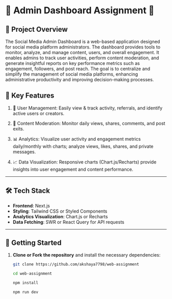 
# 🌟 Admin Dashboard Assignment 🌟



## 📝 Project Overview
The Social Media Admin Dashboard is a web-based application designed for social media platform administrators. The dashboard provides tools to monitor, analyze, and manage content, users, and overall engagement. It enables admins to track user activities, perform content moderation, and generate insightful reports on key performance metrics such as engagement, followers, and post reach. The goal is to centralize and simplify the management of social media platforms, enhancing administrative productivity and improving decision-making processes.


## 🌟 Key Features

1. 👤 User Management: Easily view & track activity, referrals, and identify active users or creators.

2. 📝 Content Moderation: Monitor daily views, shares, comments, and post exits.

3. 📊 Analytics: Visualize user activity and engagement metrics daily/monthly with charts; analyze views, likes, shares, and private messages.

5. 📈 Data Visualization: Responsive charts (Chart.js/Recharts) provide insights into user engagement and content performance.

---

## 🛠️ Tech Stack

- **Frontend**: Next.js
- **Styling**: Tailwind CSS or Styled Components
- **Analytics Visualization**: Chart.js or Recharts
- **Data Fetching**: SWR or React Query for API requests

---



## 🚀 Getting Started

1. **Clone or Fork the repository** and install the necessary dependencies:
   ```bash
   git clone https://github.com/akshaya7798/web-assignment
   ```
   ```bash
   cd web-assignment
   ```
   ```bash
   npm install
   ```
   ```bash
   npm run dev
   ```

